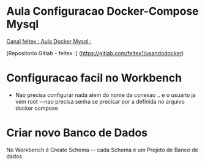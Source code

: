 # Aula Configuracao Docker-Compose Mysql
[Canal feltex : Aula Docker Mysql : ](https://www.youtube.com/watch?v=vramc8g9h_s)

[Repositorio Gitlab - feltex :] (https://gitlab.com/feltex1/usandodocker)

# Configuracao facil no Workbench
- Nao precisa configurar nada alem do nome da conexao .. e o usuario ja vem root --nao precisa senha se precisar por a definida no arquivo docker compose

# Criar novo Banco de Dados 
No Workbench é Create Schema -- cada Schema é um Projeto de Banco de dados

